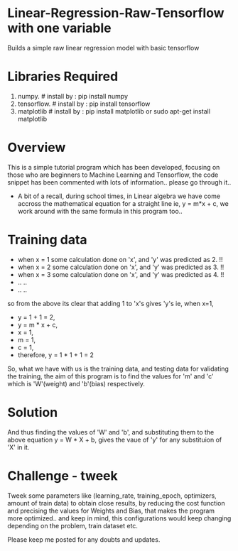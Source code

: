 # Linear-Regression-Raw-Tensorflow with one variable

Builds a simple raw linear regression model with basic tensorflow

# Libraries Required

1. numpy.      # install by : pip install numpy
2. tensorflow. # install by : pip install tensorflow
3. matplotlib  # install by : pip install matplotlib or sudo apt-get install matplotlib

# Overview

This is a simple tutorial program which has been developed, focusing on those who are beginners to Machine Learning and Tensorflow, the code snippet has been commented with lots of information.. please go through it..
- A bit of a recall, during school times, in Linear algebra we have come accross the mathematical equation for a straight line ie, y = m*x + c, we work around with the same formula in this program too..

# Training data

- when x = 1 some calculation done on 'x', and 'y' was predicted as 2. !!
- when x = 2 some calculation done on 'x', and 'y' was predicted as 3. !!
- when x = 3 some calculation done on 'x', and 'y' was predicted as 4. !!
- .. ..
- .. ..

so from the above its clear that adding 1 to 'x's gives 'y's ie,
when x=1,
-  y = 1 + 1 = 2,
-  y = m * x + c,
-  x = 1,
-  m = 1,
-  c = 1,
-  therefore, y = 1 * 1 + 1 = 2

So, what we have with us is the training data, and testing data for validating the training, the aim of this program is to find the values for 'm' and 'c' which is 'W'(weight) and 'b'(bias) respectively.

# Solution

And thus finding the values of 'W' and 'b', and substituting them to the above equation y = W * X + b, gives the vaue of 'y' for any substituion of 'X' in it.

# Challenge - tweek

Tweek some parameters like (learning_rate, training_epoch, optimizers, amount of train data) to obtain close results, by reducing the cost function and precising the values for Weights and Bias, that makes the program more optimized.. and keep in mind, this configurations would keep changing depending on the problem, train dataset etc.

Please keep me posted for any doubts and updates.
